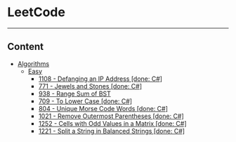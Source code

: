 # LeetCode

----

## Content

- [Algorithms](Algorithms)
  - [Easy](Easy)
    - [1108 - Defanging an IP Address [done: C#]](Algorithms/Easy/1108)
    - [771 - Jewels and Stones [done: C#]](Algorithms/Easy/771)
    - [938 - Range Sum of BST](Algorithms/Easy/938)
    - [709 - To Lower Case [done: C#]](Algorithms/Easy/709)
    - [804 - Unique Morse Code Words [done: C#]](Algorithms/Easy/804)
    - [1021 - Remove Outermost Parentheses [done: C#]](Algorithms/Easy/1021)
    - [1252 - Cells with Odd Values in a Matrix [done: C#]](Algorithms/Easy/1252)
    - [1221 - Split a String in Balanced Strings [done: C#]](Algorithms/Easy/1221)

